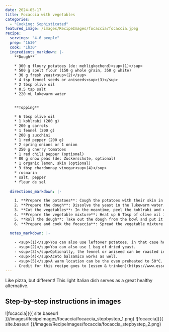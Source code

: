 ```yaml
---
date: 2024-05-17
title: Focaccia with vegetables
categories:
  - "Cooking: Sophisticated"
featured_image: /images/RecipeImages/focaccia/focaccia.jpeg
recipe:
  servings: "4-6 people"
  prep: "1h30"
  cook: "1h30"
  ingredients_markdown: |-
    **Dough**

    * 300 g floury potatoes (de: mehligkochend)<sup>(1)</sup>
    * 500 g spelt flour (150 g whole grain, 350 g white)
    * 30 g fresh yeast<sup>(2)</sup>
    * 4 tsp fennel seeds or aniseeds<sup>(3)</sup>
    * 2 tbsp olive oil
    * 0.5 tsp salt
    * 220 mL lukewarm water


    **Topping**

    * 6 tbsp olive oil
    * 1 kohlrabi (200 g)
    * 200 g carrots
    * 1 fennel (200 g)
    * 200 g zucchini
    * 1 red pepper (200 g)
    * 2 spring onions or 1 onion
    * 250 g cherry tomatoes
    * 1 red chili pepper (optional)
    * 80 g snow peas (de: Zuckerschote, optional)
    * 1 organic lemon, skin (optional)
    * 3 tbsp chardonnay vinegar<sup>(4)</sup>
    * rosmarin
    * salt, pepper
    * fleur de sel
  
  directions_markdown: |-

    1. **Prepare the potatoes**: Cough the potatoes with their skin in boiling salt water for 20-30 minutes. After cooking, pour away the water, let the heat evaporate and peel the potatoes while still hot. Mash the potatoes with a masher, potato press or with a fork.
    2. **Prepare the dough**: Dissolve the yeast in the lukewarm water. Be careful that the water is not too hot, otherwise the yeast will be killed. Add the flour, fennel/aniseed, salt to the potatoes. Make a small cavity in the flour mixture in which to add the yeast water solution. Knead everything into a smooth dough, either by hand or with the kneading hooks of a mixer. If needed add more water, especially with more whole grain flour. At the end incorporate the oil. Form a dough ball, cover it and let it rise at a warm location until it doubles (approximately 1 hour)<sup>(5)</sup>.
    3. **Cut the vegetables**: In the meantime, peel the kohlrabi and cut it into ca. 1 cm thick slices and cut these further into 6-8 small cake pieces. Peel the carrots and cut them into ca. 5 mm thick slices at an angle. Wash the fennel and cut into ca. 1 cm thick slices. Wash the zucchini and cut into ca. 8 mm thick slices. Wash the pepper and cut into 6-8 big slices. Chop the chili pepper into small rings. Cut the onions into small pieces. Half the cherry tomatoes. 
    4. **Prepare the vegetable mixture**: Heat up 6 Tbsp of olive oil in a big pan. First, add the kohlrabi, carrots and fennel and cook on a high heat for 10 minutes. Next, add the zucchini, paprika, chili pepper, onions and snow peas and cook for another 10 minutes. Stir regularly. Spice with rosmarin, salt and pepper. Transfer the vegetables into a bowl and mix with lemon skin, cherry tomatoes and vinegar. Let infuse for 30 minutes.
    5. **Roll the dough**: Take out the dough from the bowl and put it onto a baking tray covered with baking paper. If it is sticky, cover your hands in a big of olive oil. Roll it out to cover the entire tray. For easier handling, sprinkle the dough with olive oil and cover it with another baking paper while rolling. Let the dough rise for another 30 minutes.
    6. **Prepare and cook the focaccia**: Spread the vegetable mixture on the dough. Cook the focaccia in the preheated oven (180°C, upper/lower heat) for 20 minutes on the lowest shelf of the oven. Cook another 10-15 minutes on the 2nd lowest shelf. Sprinkle with fleur de sel prior serving.

  notes_markdown: |-
    
    - <sup>(1)</sup>You can also use leftover potatoes, in that case heat them up in a microwave for a warmer dough (which aids the yeast activity).
    - <sup>(2)</sup>You can also use 1 bag of dried yeast.
    - <sup>(3)</sup>Optionally, the fennel or aniseed can be roasted in a pan without fat and subsequently crushed using a mortar.
    - <sup>(4)</sup>Aceto balsamico works as well.
    - <sup>(5)</sup>A warm location can be the oven preheated to 50°C. Turn the oven off after putting the dough inside.
    - Credit for this recipe goes to [essen & trinken](https://www.essen-und-trinken.de/rezepte/59088-rzpt-focaccia-mit-gemuese-und-fenchelsaat)
---
```


Like pizza, but different! This light Italian dish serves as a great healthy alternative.

<h2>Step-by-step instructions in images</h2>

![focaccia]({{ site.baseurl }}/images/RecipeImages/focaccia/focaccia_stepbystep_1.png)
![focaccia]({{ site.baseurl }}/images/RecipeImages/focaccia/focaccia_stepbystep_2.png)
